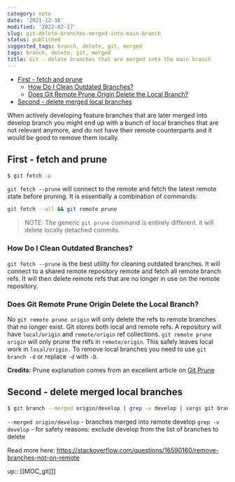 ```yaml
---
category: note
date: '2021-12-16'
modified: '2022-02-17'
slug: git-delete-branches-merged-into-main-branch
status: published
suggested_tags: branch, delete, git, merged
tags: branch, delete, git, merged
title: Git - delete branches that are merged into the main branch
---
```


<!-- MarkdownTOC levels='2,3' autolink=True autoanchor=True -->

- [First - fetch and prune](#first---fetch-and-prune)
	- [How Do I Clean Outdated Branches?](#how-do-i-clean-outdated-branches)
	- [Does Git Remote Prune Origin Delete the Local Branch?](#does-git-remote-prune-origin-delete-the-local-branch)
- [Second - delete merged local branches](#second---delete-merged-local-branches)

<!-- /MarkdownTOC -->

When actively developing feature branches that are later merged into develop branch you might end up with a bunch of local branches that are not relevant anymore, and do not have their remote counterparts and it would be good to remove them locally.

<a id="first---fetch-and-prune"></a>
## First - fetch and prune
```sh
$ git fetch -p
```
`git fetch --prune` will connect to the remote and fetch the latest remote state before pruning. It is essentially a combination of commands:
```sh
git fetch --all && git remote prune
```
> NOTE: The generic `git prune` command is entirely different. it will delete locally detached commits.

<a id="how-do-i-clean-outdated-branches"></a>
### How Do I Clean Outdated Branches?
`git fetch --prune` is the best utility for cleaning outdated branches. It will connect to a shared remote repository remote and fetch all remote branch refs. It will then delete remote refs that are no longer in use on the remote repository.

<a id="does-git-remote-prune-origin-delete-the-local-branch"></a>
### Does Git Remote Prune Origin Delete the Local Branch?
No `git remote prune origin` will only delete the refs to remote branches that no longer exist. Git stores both local and remote refs. A repository will have `local/origin` and `remote/origin` ref collections. `git remote prune origin` will only prune the refs in `remote/origin`. This safely leaves local work in `local/origin.`
To remove local branches you need to use `git branch -d` or replace `-d` with `-D`.

**Credits:** Prune explanation comes from an excellent article on [Git Prune](https://www.atlassian.com/git/tutorials/git-prune)

<a id="second---delete-merged-local-branches"></a>
## Second - delete merged local branches
```sh
$ git branch --merged origin/develop | grep -v develop | xargs git branch -d
```

`--merged origin/develop` - branches merged into remote develop
`grep -v develop` - for safety reasons: exclude develop from the list of branches to delete

Read more here:
https://stackoverflow.com/questions/16590160/remove-branches-not-on-remote

up:: [[MOC_git]]]